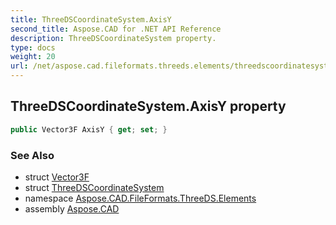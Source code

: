 ```yaml
---
title: ThreeDSCoordinateSystem.AxisY
second_title: Aspose.CAD for .NET API Reference
description: ThreeDSCoordinateSystem property. 
type: docs
weight: 20
url: /net/aspose.cad.fileformats.threeds.elements/threedscoordinatesystem/axisy/
---
```

## ThreeDSCoordinateSystem.AxisY property

```csharp
public Vector3F AxisY { get; set; }
```

### See Also

* struct [Vector3F](../../../aspose.cad/vector3f/)
* struct [ThreeDSCoordinateSystem](../)
* namespace [Aspose.CAD.FileFormats.ThreeDS.Elements](../../threedscoordinatesystem/)
* assembly [Aspose.CAD](../../../)


